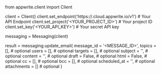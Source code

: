 from appwrite.client import Client

client = Client()
client.set_endpoint('https://<REGION>.cloud.appwrite.io/v1') # Your API Endpoint
client.set_project('<YOUR_PROJECT_ID>') # Your project ID
client.set_key('<YOUR_API_KEY>') # Your secret API key

messaging = Messaging(client)

result = messaging.update_email(
    message_id = '<MESSAGE_ID>',
    topics = [], # optional
    users = [], # optional
    targets = [], # optional
    subject = '<SUBJECT>', # optional
    content = '<CONTENT>', # optional
    draft = False, # optional
    html = False, # optional
    cc = [], # optional
    bcc = [], # optional
    scheduled_at = '', # optional
    attachments = [] # optional
)
